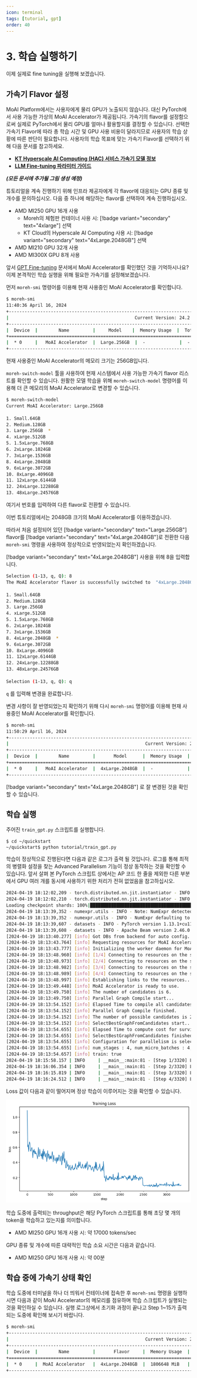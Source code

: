 ```yaml
---
icon: terminal
tags: [tutorial, gpt]
order: 40
---
```


# 3. 학습 실행하기

이제 실제로 fine tuning을 실행해 보겠습니다.

## 가속기 Flavor 설정

MoAI Platform에서는 사용자에게 물리 GPU가 노출되지 않습니다. 대신 PyTorch에서 사용 가능한 가상의 MoAI Accelerator가 제공됩니다. 가속기의 flavor를 설정함으로써 실제로 PyTorch에서 물리 GPU를 얼마나 활용할지를 결정할 수 있습니다. 선택한 가속기 Flavor에 따라 총 학습 시간 및 GPU 사용 비용이 달라지므로 사용자의 학습 상황에 따른 판단이 필요합니다. 사용자의 학습 목표에 맞는 가속기 Flavor를 선택하기 위해 다음 문서를 참고하세요.

- **[KT Hyperscale AI Computing (HAC) 서비스 가속기 모델 정보](/Supported_Documents/KT_HAC_Models_Info.md)** 
- **[LLM Fine-tuning 파라미터 가이드](/Supported_Documents/LLM_param_guide.md)**

***(모든 문서에 추가될 그림 생성 예정)***

튜토리얼을 계속 진행하기 위해 인프라 제공자에게 각 flavor에 대응되는 GPU 종류 및 개수를 문의하십시오. 다음 중 하나에 해당하는 flavor를 선택하여 계속 진행하십시오.

- AMD MI250 GPU 16개 사용
    - Moreh의 체험판 컨테이너 사용 시: [!badge variant="secondary" text="4xlarge"] 선택 
    - KT Cloud의 Hyperscale AI Computing 사용 시: [!badge variant="secondary" text="4xLarge.2048GB"] 선택
- AMD MI210 GPU 32개 사용
- AMD MI300X GPU 8개 사용

앞서 [GPT Fine-tuning](index.md) 문서에서 MoAI Accelerator를 확인했던 것을 기억하시나요? 이제 본격적인 학습 실행을 위해 필요한 가속기를 설정해보겠습니다.

먼저  `moreh-smi` 명령어를 이용해 현재 사용중인 MoAI Accelerator를 확인합니다.

```bash
$ moreh-smi
11:40:36 April 16, 2024
+-------------------------------------------------------------------------------------------------+
|                                                Current Version: 24.2.0  Latest Version: 24.2.0  |
+-------------------------------------------------------------------------------------------------+
|  Device  |        Name         |     Model    |  Memory Usage  |  Total Memory  |  Utilization  |
+=================================================================================================+
|  * 0     |   MoAI Accelerator  |  Large.256GB  |  -             |  -             |  -            |
+-------------------------------------------------------------------------------------------------+
```

현재 사용중인 MoAI Accelerator의 메모리 크기는 256GB입니다. 

`moreh-switch-model` 툴을 사용하여 현재 시스템에서 사용 가능한 가속기 flavor 리스트를 확인할 수 있습니다. 원활한 모델 학습을 위해 `moreh-switch-model` 명령어를 이용해 더 큰 메모리의 MoAI Accelerator로 변경할 수 있습니다. 

```bash
$ moreh-switch-model
Current MoAI Accelerator: Large.256GB

1. Small.64GB 
2. Medium.128GB 
3. Large.256GB  *
4. xLarge.512GB 
5. 1.5xLarge.768GB 
6. 2xLarge.1024GB 
7. 3xLarge.1536GB 
8. 4xLarge.2048GB 
9. 6xLarge.3072GB 
10. 8xLarge.4096GB 
11. 12xLarge.6144GB 
12. 24xLarge.12288GB 
13. 48xLarge.24576GB 
```

여기서 번호를 입력하여 다른 flavor로 전환할 수 있습니다. 

이번 튜토리얼에서는 2048GB 크기의 MoAI Accelerator를 이용하겠습니다.

따라서 처음 설정되어 있던 [!badge variant="secondary" text="Large.256GB"] flavor를 [!badge variant="secondary" text="4xLarge.2048GB"]로 전환한 다음 `moreh-smi` 명령을 사용하여 정상적으로 반영되었는지 확인하겠습니다. 


[!badge variant="secondary" text="4xLarge.2048GB"] 사용을 위해 8을 입력합니다.

```bash
Selection (1-13, q, Q): 8
The MoAI Accelerator flavor is successfully switched to  "4xLarge.2048GB".

1. Small.64GB 
2. Medium.128GB 
3. Large.256GB 
4. xLarge.512GB 
5. 1.5xLarge.768GB 
6. 2xLarge.1024GB 
7. 3xLarge.1536GB 
8. 4xLarge.2048GB  *
9. 6xLarge.3072GB 
10. 8xLarge.4096GB 
11. 12xLarge.6144GB 
12. 24xLarge.12288GB 
13. 48xLarge.24576GB 

Selection (1-13, q, Q): q
```

`q` 를 입력해 변경을 완료합니다.

변경 사항이 잘 반영되었는지 확인하기 위해 다시 `moreh-smi` 명령어를 이용해 현재 사용중인 MoAI Accelerator를 확인합니다.

```bash
$ moreh-smi
11:50:29 April 16, 2024
+-----------------------------------------------------------------------------------------------------+
|                                                    Current Version: 24.2.0  Latest Version: 24.2.0  |
+-----------------------------------------------------------------------------------------------------+
|  Device  |        Name         |       Model      |  Memory Usage  |  Total Memory  |  Utilization  |
+=====================================================================================================+
|  * 0     |   MoAI Accelerator  |  4xLarge.2048GB  |  -             |  -             |  -            |
+-----------------------------------------------------------------------------------------------------+
```

[!badge variant="secondary" text="4xLarge.2048GB"] 로 잘 변경된 것을 확인할 수 있습니다.



## 학습 실행

주어진 `train_gpt.py` 스크립트를 실행합니다.

```
$ cd ~/quickstart
~/quickstart$ python tutorial/train_gpt.py
```

학습이 정상적으로 진행된다면 다음과 같은 로그가 출력 될 것입니다. 로그를 통해 최적의 병렬화 설정을 찾는 Advanced Parallelism 기능이 정상 동작하는 것을 확인할 수 있습니다. 앞서 살펴 본 PyTorch 스크립트 상에서는 AP 코드 한 줄을 제외한 다른 부분에서 GPU 여러 개를 동시에 사용하기 위한 처리가 전혀 없었음을 참고하십시오.

```bash
2024-04-19 18:12:02,209 - torch.distributed.nn.jit.instantiator - INFO - Created a temporary directory at /tmp/tmpbfjomsh3
2024-04-19 18:12:02,210 - torch.distributed.nn.jit.instantiator - INFO - Writing /tmp/tmpbfjomsh3/_remote_module_non_scriptable.py
Loading checkpoint shards: 100%|████████████████████████████████████████████████████████████████████████████████████| 2/2 [01:00<00:00, 30.41s/it]
2024-04-19 18:13:39,352 - numexpr.utils - INFO - Note: NumExpr detected 16 cores but "NUMEXPR_MAX_THREADS" not set, so enforcing safe limit of 8.
2024-04-19 18:13:39,352 - numexpr.utils - INFO - NumExpr defaulting to 8 threads.
2024-04-19 18:13:39,607 - datasets - INFO - PyTorch version 1.13.1+cu116.moreh24.2.0 available.
2024-04-19 18:13:39,608 - datasets - INFO - Apache Beam version 2.46.0 available.
[2024-04-19 18:13:40.277] [info] Got DBs from backend for auto config.
[2024-04-19 18:13:43.764] [info] Requesting resources for MoAI Accelerator from the server...
[2024-04-19 18:13:43.777] [info] Initializing the worker daemon for MoAI Accelerator
[2024-04-19 18:13:48.960] [info] [1/4] Connecting to resources on the server (192.168.110.7:24166)...
[2024-04-19 18:13:48.973] [info] [2/4] Connecting to resources on the server (192.168.110.10:24166)...
[2024-04-19 18:13:48.982] [info] [3/4] Connecting to resources on the server (192.168.110.34:24166)...
[2024-04-19 18:13:48.989] [info] [4/4] Connecting to resources on the server (192.168.110.83:24166)...
[2024-04-19 18:13:48.997] [info] Establishing links to the resources...
[2024-04-19 18:13:49.448] [info] MoAI Accelerator is ready to use.
[2024-04-19 18:13:49.750] [info] The number of candidates is 6.
[2024-04-19 18:13:49.750] [info] Parallel Graph Compile start...
[2024-04-19 18:13:54.152] [info] Elapsed Time to compile all candidates = 4401 [ms]
[2024-04-19 18:13:54.152] [info] Parallel Graph Compile finished.
[2024-04-19 18:13:54.152] [info] The number of possible candidates is 2.
[2024-04-19 18:13:54.152] [info] SelectBestGraphFromCandidates start...
[2024-04-19 18:13:54.655] [info] Elapsed Time to compute cost for survived candidates = 502 [ms]
[2024-04-19 18:13:54.655] [info] SelectBestGraphFromCandidates finished.
[2024-04-19 18:13:54.655] [info] Configuration for parallelism is selected.
[2024-04-19 18:13:54.655] [info] num_stages : 4, num_micro_batches : 4, batch_per_device : 1, No TP, recomputation : true, distribute_param : true
[2024-04-19 18:13:54.657] [info] train: true
2024-04-19 18:15:58.157 | INFO     | __main__:main:81 - [Step 1/3320] Loss: 0.83984375 Throughput: 4007.04 tokens/sec
2024-04-19 18:16:06.354 | INFO     | __main__:main:81 - [Step 2/3320] Loss: 0.8984375 Throughput: 16871.67 tokens/sec
2024-04-19 18:16:15.819 | INFO     | __main__:main:81 - [Step 3/3320] Loss: 0.80078125 Throughput: 17141.09 tokens/sec
2024-04-19 18:16:24.512 | INFO     | __main__:main:81 - [Step 4/3320] Loss: 0.63671875 Throughput: 17170.67 tokens/sec
```

Loss 값이 다음과 같이 떨어지며  정상 학습이 이루어지는 것을 확인할 수 있습니다.

![](./img/training_loss.png)

학습 도중에 출력되는 throughput은 해당 PyTorch 스크립트를 통해 초당 몇 개의 token을 학습하고 있는지를 의미합니다.

- AMD MI250 GPU 16개 사용 시: 약 17000 tokens/sec

GPU 종류 및 개수에 따른 대략적인 학습 소요 시간은 다음과 같습니다.

- AMD MI250 GPU 16개 사용 시: 약 00분

## 학습 중에 가속기 상태 확인

학습 도중에 터미널을 하나 더 띄워서 컨테이너에 접속한 후 `moreh-smi` 명령을 실행하시면 다음과 같이 MoAI Accelerator의 메모리를 점유하며 학습 스크립트가 실행되는 것을 확인하실 수 있습니다. 실행 로그상에서 초기화 과정이 끝나고 Step 1~15가 출력되는 도중에 확인해 보시기 바랍니다.

```bash
$ moreh-smi
+-----------------------------------------------------------------------------------------------------+
|                                                    Current Version: 24.2.0  Latest Version: 24.2.0  |
+-----------------------------------------------------------------------------------------------------+
|  Device  |        Name         |       Flavor     |  Memory Usage  |  Total Memory  |  Utilization  |
+=====================================================================================================+
|  * 0     |  MoAI Accelerator   |  4xLarge.2048GB  |  1806648 MiB   |  2096640 MiB   |    71%        |
+-----------------------------------------------------------------------------------------------------+
```
